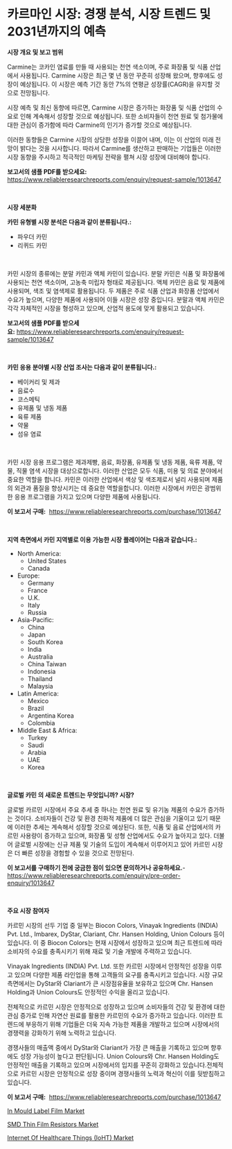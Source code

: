 <p><h1>카르마인 시장: 경쟁 분석, 시장 트렌드 및 2031년까지의 예측</h1></p><p><strong>시장 개요 및 보고 범위</strong></p>
<p><p>Carmine는 코카인 염료를 만들 때 사용되는 천연 색소이며, 주로 화장품 및 식품 산업에서 사용됩니다. Carmine 시장은 최근 몇 년 동안 꾸준히 성장해 왔으며, 향후에도 성장이 예상됩니다. 이 시장은 예측 기간 동안 7%의 연평균 성장률(CAGR)을 유지할 것으로 전망됩니다.</p><p>시장 예측 및 최신 동향에 따르면, Carmine 시장은 증가하는 화장품 및 식품 산업의 수요로 인해 계속해서 성장할 것으로 예상됩니다. 또한 소비자들이 천연 원료 및 첨가물에 대한 관심이 증가함에 따라 Carmine의 인기가 증가할 것으로 예상됩니다.</p><p>이러한 동향들은 Carmine 시장의 상당한 성장을 이끌어 내며, 이는 이 산업의 미래 전망이 밝다는 것을 시사합니다. 따라서 Carmine를 생산하고 판매하는 기업들은 이러한 시장 동향을 주시하고 적극적인 마케팅 전략을 펼쳐 시장 성장에 대비해야 합니다.</p></p>
<p><strong>보고서의 샘플 PDF를 받으세요:</strong> <a href="https://www.reliableresearchreports.com/enquiry/request-sample/1013647">https://www.reliableresearchreports.com/enquiry/request-sample/1013647</a></p>
<p>&nbsp;</p>
<p><strong>시장 세분화</strong></p>
<p><strong>카민 유형별 시장 분석은 다음과 같이 분류됩니다.:</strong></p>
<p><ul><li>파우더 카민</li><li>리퀴드 카민</li></ul></p>
<p>&nbsp;</p>
<p><p>카민 시장의 종류에는 분말 카민과 액체 카민이 있습니다. 분말 카민은 식품 및 화장품에 사용되는 천연 색소이며, 고농축 미립자 형태로 제공됩니다. 액체 카민은 음료 및 제품에 사용되며, 색조 및 염색제로 활용됩니다. 두 제품은 주로 식품 산업과 화장품 산업에서 수요가 높으며, 다양한 제품에 사용되어 이들 시장은 성장 중입니다. 분말과 액체 카민은 각각 자체적인 시장을 형성하고 있으며, 산업적 용도에 맞게 활용되고 있습니다.</p></p>
<p><strong>보고서의 샘플 PDF를 받으세요:</strong>&nbsp;<a href="https://www.reliableresearchreports.com/enquiry/request-sample/1013647">https://www.reliableresearchreports.com/enquiry/request-sample/1013647</a></p>
<p>&nbsp;</p>
<p><strong> 카민 응용 분야별 시장 산업 조사는 다음과 같이 분류됩니다.:</strong></p>
<p><ul><li>베이커리 및 제과</li><li>음료수</li><li>코스메틱</li><li>유제품 및 냉동 제품</li><li>육류 제품</li><li>약물</li><li>섬유 염료</li></ul></p>
<p>&nbsp;</p>
<p><p>카민 시장 응용 프로그램은 제과제빵, 음료, 화장품, 유제품 및 냉동 제품, 육류 제품, 약물, 직물 염색 시장을 대상으로합니다. 이러한 산업은 모두 식품, 미용 및 의료 분야에서 중요한 역할을 합니다. 카민은 이러한 산업에서 색상 및 색조제로서 널리 사용되며 제품의 외관과 품질을 향상시키는 데 중요한 역할을합니다. 이러한 시장에서 카민은 광범위한 응용 프로그램을 가지고 있으며 다양한 제품에 사용됩니다.</p></p>
<p><strong>이 보고서 구매:</strong>&nbsp; <a href="https://www.reliableresearchreports.com/purchase/1013647">https://www.reliableresearchreports.com/purchase/1013647</a></p>
<p>&nbsp;</p>
<p><strong>지역 측면에서 카민 지역별로 이용 가능한 시장 플레이어는 다음과 같습니다.:</strong></p>
<p><ul>
    <li>
        North America:
        <ul>
            <li>United States</li>
            <li>Canada</li>
        </ul>
    </li>
    <li>
        Europe:
        <ul>
            <li>Germany</li>
            <li>France</li>
            <li>U.K.</li>
            <li>Italy</li>
            <li>Russia</li>
        </ul>
    </li>
    <li>
        Asia-Pacific:
        <ul>
            <li>China</li>
            <li>Japan</li>
            <li>South Korea</li>
            <li>India</li>
            <li>Australia</li>
            <li>China Taiwan</li>
            <li>Indonesia</li>
            <li>Thailand</li>
            <li>Malaysia</li>
        </ul>
    </li>
    <li>
        Latin America:
        <ul>
            <li>Mexico</li>
            <li>Brazil</li>
            <li>Argentina Korea</li>
            <li>Colombia</li>
        </ul>
    </li>
    <li>
        Middle East & Africa:
        <ul>
            <li>Turkey</li>
            <li>Saudi</li>
            <li>Arabia</li>
            <li>UAE</li>
            <li>Korea</li>
        </ul>
    </li>
    </ul></p>
<p>&nbsp;</p>
<p><strong>글로벌 카민 의 새로운 트렌드는 무엇입니까? 시장?</strong></p>
<p><p>글로벌 카르민 시장에서 주요 추세 중 하나는 천연 원료 및 유기농 제품의 수요가 증가하는 것이다. 소비자들이 건강 및 환경 친화적 제품에 더 많은 관심을 기울이고 있기 때문에 이러한 추세는 계속해서 성장할 것으로 예상된다. 또한, 식품 및 음료 산업에서의 카르민 사용량이 증가하고 있으며, 화장품 및 성형 산업에서도 수요가 높아지고 있다. 더불어 글로벌 시장에는 신규 제품 및 기술의 도입이 계속해서 이루어지고 있어 카르민 시장은 더 빠른 성장을 경험할 수 있을 것으로 전망된다.</p></p>
<p><strong>이 보고서를 구매하기 전에 궁금한 점이 있으면 문의하거나 공유하세요.</strong>- <a href="https://www.reliableresearchreports.com/enquiry/pre-order-enquiry/1013647">https://www.reliableresearchreports.com/enquiry/pre-order-enquiry/1013647</a></p>
<p>&nbsp;</p>
<p><strong>주요 시장 참여자</strong></p>
<p><p>카르민 시장의 선두 기업 중 일부는 Biocon Colors, Vinayak Ingredients (INDIA) Pvt. Ltd., Imbarex, DyStar, Clariant, Chr. Hansen Holding, Union Colours 등이 있습니다. 이 중 Biocon Colors는 현재 시장에서 성장하고 있으며 최근 트렌드에 따라 소비자의 수요를 충족시키기 위해 재료 및 기술 개발에 주력하고 있습니다.</p><p>Vinayak Ingredients (INDIA) Pvt. Ltd. 또한 카르민 시장에서 안정적인 성장을 이루고 있으며 다양한 제품 라인업을 통해 고객들의 요구를 충족시키고 있습니다. 시장 규모 측면에서는 DyStar와 Clariant가 큰 시장점유율을 보유하고 있으며 Chr. Hansen Holding과 Union Colours도 안정적인 수익을 올리고 있습니다.</p><p>전체적으로 카르민 시장은 안정적으로 성장하고 있으며 소비자들의 건강 및 환경에 대한 관심 증가로 인해 자연산 원료를 활용한 카르민의 수요가 증가하고 있습니다. 이러한 트렌드에 부응하기 위해 기업들은 더욱 지속 가능한 제품을 개발하고 있으며 시장에서의 경쟁력을 강화하기 위해 노력하고 있습니다.</p><p>경쟁사들의 매출액 중에서 DyStar와 Clariant가 가장 큰 매출을 기록하고 있으며 향후에도 성장 가능성이 높다고 판단됩니다. Union Colours와 Chr. Hansen Holding도 안정적인 매출을 기록하고 있으며 시장에서의 입지를 꾸준히 강화하고 있습니다.전체적으로 카르민 시장은 안정적으로 성장 중이며 경쟁사들의 노력과 혁신이 이를 뒷받침하고 있습니다.</p></p>
<p><strong>이 보고서 구매:</strong>&nbsp;&nbsp;<a href="https://www.reliableresearchreports.com/purchase/1013647">https://www.reliableresearchreports.com/purchase/1013647</a></p>
<p><p><a href="https://www.linkedin.com/pulse/mould-label-film-market-size-growth-forecast-from-2024--k5bhc?trackingId=bfYS7%2FhPTvEgXeOuysP4yA%3D%3D">In Mould Label Film Market</a></p><p><a href="https://github.com/RickHolmes3/Market-Research-Report-List-4/blob/main/smd-thin-film-resistors-market.md">SMD Thin Film Resistors Market</a></p><p><a href="https://www.linkedin.com/pulse/internet-healthcare-things-ioht-market-offer-valuable-insights-0vcbc?trackingId=%2BBAooYrReHsjSv0wyWmaJg%3D%3D">Internet Of Healthcare Things (IoHT) Market</a></p></p>
